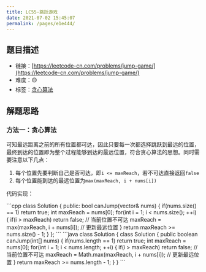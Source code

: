 ```yaml
---
title: LC55-跳跃游戏
date: 2021-07-02 15:45:07
permalink: /pages/e1e444/
---
```


## 题目描述

- 链接：[https://leetcode-cn.com/problems/jump-game/](https://leetcode-cn.com/problems/jump-game/)
- 难度：🟡
- 标签：[贪心算法](/pages/28bdf7/)

## 解题思路
### 方法一：贪心算法
可知最远距离之前的所有位置都可达，因此只要每一次都选择跳跃到最远的位置，最终到达的位置即为整个过程能够到达的最远位置，符合贪心算法的思想。同时需要注意以下几点：

1. 每个位置先要判断自己是否可达，即`i <= maxReach`，若不可达直接返回`false`
2. 每个位置能到达的最远位置为`max(maxReach, i + nums[i])`

代码实现：

<code-group>
<code-block title="C++" active>
```cpp
class Solution {
public:
    bool canJump(vector<int>& nums) {
        if(nums.size() == 1) return true;
        int maxReach = nums[0];
        for(int i = 1; i < nums.size(); ++i) {
            if(i > maxReach) return false;  // 当前位置不可达
            maxReach = max(maxReach, i + nums[i]);  // 更新最远位置
        }
        return maxReach >= nums.size() - 1;
    }
};
```
</code-block>

<code-block title="Java">
```java
class Solution {
class Solution {
    public boolean canJump(int[] nums) {
        if(nums.length == 1) return true;
        int maxReach = nums[0];
        for(int i = 1; i < nums.length; ++i) {
            if(i > maxReach) return false;  // 当前位置不可达
            maxReach = Math.max(maxReach, i + nums[i]);  // 更新最远位置
        }
        return maxReach >= nums.length - 1;
    }
}
```
</code-block>
</code-group>

